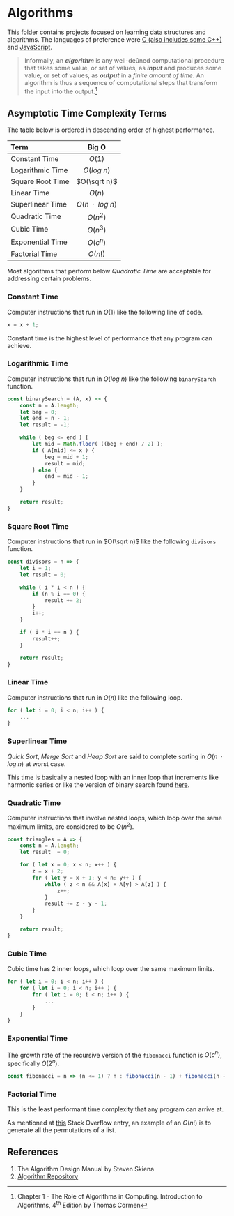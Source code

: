 # Algorithms

This folder contains projects focused on learning data structures and algorithms. The languages of preference were [C (also includes some C++)](./c-c%2B%2B/README.md) and [JavaScript](./js/README.md).

> Informally, an ***algorithm*** is any well-deûned computational procedure that takes some value, or set of values, as ***input*** and produces some value, or set of values, as ***output*** in a _finite amount of time_. An algorithm is thus a sequence of computational steps that transform the input into the output.[^1]


## Asymptotic Time Complexity Terms

The table below is ordered in descending order of highest performance.

| Term             | Big O                     |
|:-----------------|:-------------------------:|
| Constant Time    | $O(1)$                    |
| Logarithmic Time | $O(log\text{ }n)$         |
| Square Root Time | $O(\sqrt n)$              |
| Linear Time      | $O(n)$                    |
| Superlinear Time | $O(n\text{ }·\text{ }log\text{ }n)$ |
| Quadratic Time   | $O(n^2)$                  |
| Cubic Time       | $O(n^3)$                  |
| Exponential Time | $O(c^n)$                  |
| Factorial Time   | $O(n!)$                   |

Most algorithms that perform below _Quadratic Time_ are acceptable for addressing certain problems.

### Constant Time

Computer instructions that run in $O(1)$ like the following line of code.

```js
x = x + 1;
```

Constant time is the highest level of performance that any program can achieve.

### Logarithmic Time

Computer instructions that run in $O(log\text{ }n)$ like the following `binarySearch` function.

```js
const binarySearch = (A, x) => {
    const n = A.length;
    let beg = 0;
    let end = n - 1;
    let result = -1;

    while ( beg <= end ) {
        let mid = Math.floor( ((beg + end) / 2) );
        if ( A[mid] <= x ) {
            beg = mid + 1;
            result = mid;
        } else {
            end = mid - 1;
        }
    }

    return result;
}
```

### Square Root Time

Computer instructions that run in $O(\sqrt n)$ like the following `divisors` function.

```js
const divisors = n => {
    let i = 1;
    let result = 0;

    while ( i * i < n ) {
        if (n % i == 0) {
            result += 2;
        }
        i++;
    }

    if ( i * i == n ) {
        result++;
    }

    return result;
}
```

### Linear Time

Computer instructions that run in $O(n)$ like the following loop.

```js
for ( let i = 0; i < n; i++ ) {
    ...
}
```

### Superlinear Time

_Quick Sort_, _Merge Sort_ and _Heap Sort_ are said to complete sorting in $O(n\text{ }·\text{ }log\text{ }n)$ at worst case.

This time is basically a nested loop with an inner loop that increments like harmonic series or like the version of binary search found [here](#logarithmic-time).

### Quadratic Time

Computer instructions that involve nested loops, which loop over the same maximum limits, are considered to be $O(n^2)$.

```js
const triangles = A => {
    const n = A.length;
    let result  = 0;

    for ( let x = 0; x < n; x++ ) {
        z = x + 2;
        for ( let y = x + 1; y < n; y++ ) {
            while ( z < n && A[x] + A[y] > A[z] ) {
                z++;
            }
            result += z - y - 1;
        }
    }

    return result;
}
```

### Cubic Time

Cubic time has 2 inner loops, which loop over the same maximum limits.

```js
for ( let i = 0; i < n; i++ ) {
    for ( let i = 0; i < n; i++ ) {
        for ( let i = 0; i < n; i++ ) {
            ...
        }
    }
}
```

### Exponential Time

The growth rate of the recursive version of the `fibonacci` function is $O(c^n)$, specifically $O(2^n)$.

```js
const fibonacci = n => (n <= 1) ? n : fibonacci(n - 1) + fibonacci(n - 2);
```

### Factorial Time

This is the least performant time complexity that any program can arrive at.

As mentioned at [this](https://stackoverflow.com/questions/16555978/example-of-a-factorial-time-algorithm-o-n) Stack Overflow entry, an example of an $O(n!)$ is to generate all the permutations of a list.


## References

1. The Algorithm Design Manual by Steven Skiena
2. [Algorithm Repository](https://www.algorist.com/algorist.html)

[^1]: Chapter 1 - The Role of Algorithms in Computing. Introduction to Algorithms, 4<sup>th</sup> Edition by Thomas Cormen